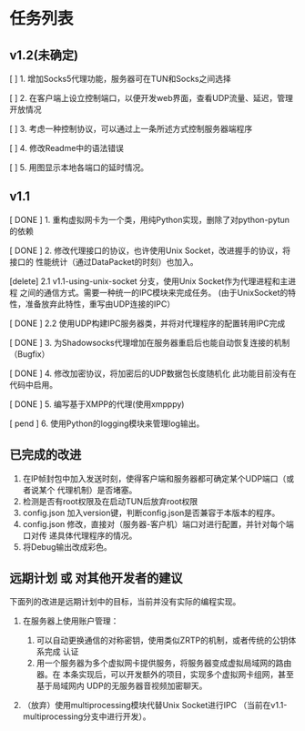 任务列表
========

## v1.2(未确定)

[      ] 1. 增加Socks5代理功能，服务器可在TUN和Socks之间选择

[      ] 2. 在客户端上设立控制端口，以便开发web界面，查看UDP流量、延迟，管理开放情况

[      ] 3. 考虑一种控制协议，可以通过上一条所述方式控制服务器端程序

[      ] 4. 修改Readme中的语法错误

[      ] 5. 用图显示本地各端口的延时情况。

## v1.1

[ DONE ] 1. 重构虚拟网卡为一个类，用纯Python实现，删除了对python-pytun的依赖

[ DONE ] 2. 修改代理接口的协议，也许使用Unix Socket，改进握手的协议，将接口的
            性能统计（通过DataPacket的时刻）也加入。

[delete] 2.1 v1.1-using-unix-socket 分支，使用Unix Socket作为代理进程和主进程
             之间的通信方式。需要一种统一的IPC模块来完成任务。
             (由于UnixSocket的特性，准备放弃此特性，重写由UDP连接的IPC）

[ DONE ] 2.2 使用UDP构建IPC服务器类，并将对代理程序的配置转用IPC完成

[ DONE ] 3. 为Shadowsocks代理增加在服务器重启后也能自动恢复连接的机制（Bugfix）

[ DONE ] 4. 修改加密协议，将加密后的UDP数据包长度随机化
            此功能目前没有在代码中启用。

[ DONE ] 5. 编写基于XMPP的代理(使用xmpppy)

[ pend ] 6. 使用Python的logging模块来管理log输出。


## 已完成的改进

1. 在IP帧封包中加入发送时刻，使得客户端和服务器都可确定某个UDP端口（或者说某个
   代理机制）是否堵塞。
1. 检测是否有root权限及在启动TUN后放弃root权限
1. config.json 加入version键，判断config.json是否兼容于本版本的程序。
1. config.json 修改，直接对（服务器-客户机）端口对进行配置，并针对每个端口对传
   递具体代理程序的情况。
1. 将Debug输出改成彩色。

## 远期计划 或 对其他开发者的建议

下面列的改进是远期计划中的目标，当前并没有实际的编程实现。

1. 在服务器上使用账户管理：
    1. 可以自动更换通信的对称密钥，使用类似ZRTP的机制，或者传统的公钥体系完成
       认证
    1. 用一个服务器为多个虚拟网卡提供服务，将服务器变成虚拟局域网的路由器。在
       本条实现后，可以开发额外的项目，实现多个虚拟网卡组网，甚至基于局域网内
       UDP的无服务器音视频加密聊天。

2. （放弃）使用multiprocessing模块代替Unix Socket进行IPC
   （当前在v1.1-multiprocessing分支中进行开发）。
